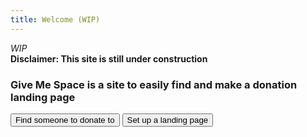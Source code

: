 ```yaml
---
title: Welcome (WIP)
---
```


*WIP*  
**Disclaimer: This site is still under construction**  

### Give Me Space is a site to easily find and make a donation landing page

<button type="button" class="btn btn-default active" onclick="location.href='#';">
	Find someone to donate to
</button>

<!--Hide client secret and id to a function later...
	The client id and secret will be changed for security purposes-->
<button type="button" class="btn btn-default active" onclick="window.open('https://github.com/login/oauth/authorize?client_id=5f91894f7bae1a9287b7&login', '_blank', 'toolbar=0,location=0,menubar=0,width=500'); return false;">
	Set up a landing page
</button>
